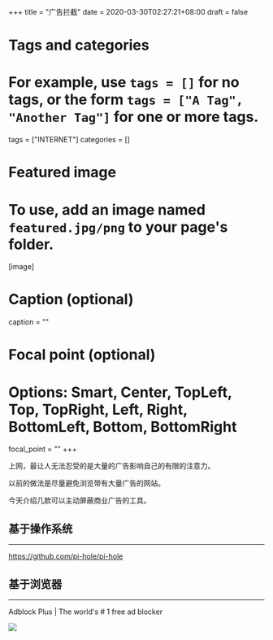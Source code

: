 +++
title = "广告拦截"
date = 2020-03-30T02:27:21+08:00
draft = false

# Tags and categories
# For example, use `tags = []` for no tags, or the form `tags = ["A Tag", "Another Tag"]` for one or more tags.
tags = ["INTERNET"]
categories = []

# Featured image
# To use, add an image named `featured.jpg/png` to your page's folder. 
[image]
  # Caption (optional)
  caption = ""

  # Focal point (optional)
  # Options: Smart, Center, TopLeft, Top, TopRight, Left, Right, BottomLeft, Bottom, BottomRight
  focal_point = ""
+++

上网，最让人无法忍受的是大量的广告影响自己的有限的注意力。

以前的做法是尽量避免浏览带有大量广告的网站。

今天介绍几款可以主动屏蔽商业广告的工具。


## 基于操作系统

---

https://github.com/pi-hole/pi-hole

## 基于浏览器

---

Adblock Plus | The world's # 1 free ad blocker

![](/img/post/ad-blocking.png)
